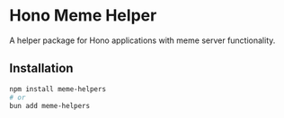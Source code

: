 # Hono Meme Helper

A helper package for Hono applications with meme server functionality.

## Installation

```bash
npm install meme-helpers
# or
bun add meme-helpers